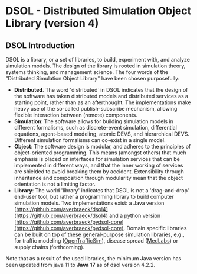 # DSOL - Distributed Simulation Object Library (version 4)

## DSOL Introduction

DSOL is a library, or a set of libraries, to build, experiment with, and analyze simulation models.
The design of the library is rooted in simulation theory, systems thinking, and management science. 
The four words of the "Distributed Simulation Object Library" have been chosen purposefully:

* **Distributed**. The word 'distributed' in DSOL indicates that the design of the software has 
  taken distributed models and distributed services as a starting point, rather than as an afterthought. 
  The implementations make heavy use of the so-called publish-subscribe mechanism, allowing flexible 
  interaction between (remote) components.
* **Simulation**: The software allows for building simulation models in different formalisms, such 
  as discrete-event simulation, differential equations, agent-based modeling, atomic DEVS, and 
  hierarchical DEVS. Different simulation formalisms can co-exist in a single model. 
* **Object**: The software design is modular, and adheres to the principles of object-oriented 
  programming. This means (amongst others) that much emphasis is placed on interfaces for simulation 
  services that can be implemented in different ways, and that the inner working of services are
  shielded to avoid breaking them by accident. Extensibility through inheritance and composition 
  through modularity mean that the object orientation is not a limiting factor.
* **Library**: The world 'library' indicates that DSOL is not a 'drag-and-drop' end-user
  tool, but rather a programming library to build computer simulation models. Two implementations
  exist: a Java version [https://github.com/averbraeck/dsol4](https://github.com/averbraeck/dsol4) and
  a python version [https://github.com/averbraeck/pydsol-core](https://github.com/averbraeck/pydsol-core).
  Domain specific libraries can be built on top of these general-purpose simulation libraries, e.g., 
  for traffic modeling ([OpenTrafficSim](https://github.com/averbraeck/opentrafficsim2)), 
  disease spread ([MedLabs](https://github.com/averbraeck/medlabs)) or supply chains (forthcoming). 
  
Note that as a result of the used libraries, the minimum Java version has been updated from java 11 to **Java 17**
as of dsol version 4.2.2.